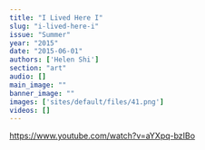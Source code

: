 ```yaml
---
title: "I Lived Here I"
slug: "i-lived-here-i"
issue: "Summer"
year: "2015"
date: "2015-06-01"
authors: ['Helen Shi']
section: "art"
audio: []
main_image: ""
banner_image: ""
images: ['sites/default/files/41.png']
videos: []
---
```

https://www.youtube.com/watch?v=aYXpq-bzIBo

